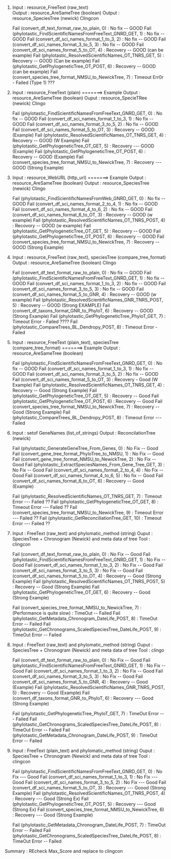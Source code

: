 1. Input : resource_FreeText (raw_text)   
   Output : resource_AreSameTree (boolean)
   Output : resource_SpeciesTree (newick)
   Clingcon

   Fail (convert_df_text_format_raw_to_plain, 0) :  No fix -- GOOD
   Fail (phylotastic_FindScientificNamesFromFreeText_GNRD_GET, 1) : No fix -- GOOD
   Fail (convert_df_sci_names_format_1_to_3, 2) : No fix -- GOOD
   Fail (convert_df_sci_names_format_3_to_5, 3) : No fix -- GOOD
   Fail (convert_df_sci_names_format_5_to_OT, 4) :  Recovery -- GOOD  (can be example)
   Fail (phylotastic_ResolvedScientificNames_OT_TNRS_GET, 5) : Recovery -- GOOD (Can be example)
   Fail (phylotastic_GetPhylogeneticTree_OT_POST, 6) : Recovery -- GOOD (can be example)
   Fail (convert_species_tree_format_NMSU_to_NewickTree, 7) :  Timeout Err0r - Failed (Type 1) ???

2. Input : resource_FreeText (plain)    =======> Example
   Output : resource_AreSameTree (boolean)
   Ouput : resource_SpecieTRee (newick)
   Clingo

   Fail (phylotastic_FindScientificNamesFromFreeText_GNRD_GET, 0) :   No fix -- GOOD
   Fail (convert_df_sci_names_format_1_to_3, 1) :  No fix -- GOOD
   Fail (convert_df_sci_names_format_3_to_5, 2) :  No fix -- GOOD
   Fail (convert_df_sci_names_format_5_to_OT, 3) :  Recovery -- GOOD (Example)
   Fail (phylotastic_ResolvedScientificNames_OT_TNRS_GET, 4) : Recovery -- GOOD (W Example)
   Fail (phylotastic_GetPhylogeneticTree_OT_GET, 5) : Recovery --- GOOD (Example)
   Fail (phylotastic_GetPhylogeneticTree_OT_POST, 6) : Recovery -- GOOD (Example)
   Fail (convert_species_tree_format_NMSU_to_NewickTree, 7) : Recovery --- GOOD (Strong Example)

3. Input : resource_WebURL (http_url)           =======> Example
   Output : resource_AreSameTree (boolean)
   Output : resource_SpeciesTree (newick)
   Clingo

   Fail (phylotastic_FindScientificNamesFromWeb_GNRD_GET, 0) :  No fix -- GOOD
   Fail (convert_df_sci_names_format_2_to_4, 1) :  No fix -- GOOD
   Fail (convert_df_sci_names_format_4_to_6, 2) :  No fix -- GOOD
   Fail (convert_df_sci_names_format_6_to_OT, 3) : Recovery -- GOOD (w example)
   Fail (phylotastic_ResolvedScientificNames_OT_TNRS_POST, 4) : Recovory -- GOOD (w example)
   Fail (phylotastic_GetPhylogeneticTree_OT_GET, 5) : Recovery -- GOOD 
   Fail (phylotastic_GetPhylogeneticTree_OT_POST, 6) : Recovery -- GOOD
   Fail (convert_species_tree_format_NMSU_to_NewickTree, 7) : Recovery -- GOOD (Strong Example)

4. Input : resource_FreeText (raw_text), speciesTree (compare_tree_format)
   Output : resource_AreSameTree (boolean)
   Clingo

   Fail (convert_df_text_format_raw_to_plain, 0)  :  No fix -- GOOD
   Fail (phylotastic_FindScientificNamesFromFreeText_GNRD_GET, 1) : No fix -- GOOD
   Fail (convert_df_sci_names_format_1_to_3, 2) : No fix -- GOOD
   Fail (convert_df_sci_names_format_3_to_5, 3) : No fix -- GOOD
   Fail (convert_df_sci_names_format_5_to_GNR, 4) : Recovery -- GOOD (w example)
   Fail (phylotastic_ResolvedScientificNames_GNR_TNRS_POST, 5)  : Recovery -- GOOD (Strong EXAMPLE)
   Fail (convert_df_taxons_format_GNR_to_PhyloT, 6) : Recovery -- GOOD (Strong Example)
   Fail (phylotastic_GetPhylogeneticTree_PhyloT_GET, 7) : Timeout Error - Failed ????
   Fail (phylotastic_CompareTrees_BL_Dendropy_POST, 8) :  Timeout Error - Failed 


5. Input : resource_FreeText (plain_text), speciesTree (compare_tree_format)     =======> Example
   Output : resource_AreSameTree (boolean)

   Fail (phylotastic_FindScientificNamesFromFreeText_GNRD_GET, 0) :  No fix -- GOOD
   Fail (convert_df_sci_names_format_1_to_3, 1) :   No fix -- GOOD
   Fail (convert_df_sci_names_format_3_to_5, 2) :  No fix -- GOOD
   Fail (convert_df_sci_names_format_5_to_OT, 3) :  Recovery - Good (W Example)
   Fail (phylotastic_ResolvedScientificNames_OT_TNRS_GET, 4)  :  Recovery -- Good (Strong Example)
   Fail (phylotastic_GetPhylogeneticTree_OT_GET, 5) :  Recovery -- Good 
   Fail (phylotastic_GetPhylogeneticTree_OT_POST, 6) :  Recovery -- Good
   Fail (convert_species_tree_format_NMSU_to_NewickTree, 7) : Recovery -- Good (Strong Example)
   Fail (phylotastic_CompareTrees_BL_Dendropy_POST, 8) :  Timeout Error --- Failed

6. Input : setof GeneNames (list_of_strings)
   Output : ReconcilationTree (newick)

   Fail (phylotastic_GenerateGeneTree_From_Genes, 0)  :  No Fix -- Good
   Fail (convert_gene_tree_format_PhyloTree_to_NMSU, 1) : No Fix -- Good
   Fail (convert_gene_tree_format_NMSU_to_NewickTree, 2) : No Fix -- Good
   Fail (phylotastic_ExtractSpeciesNames_From_Gene_Tree_GET, 3) : No Fix -- Good
   Fail (convert_df_sci_names_format_2_to_4, 4) : No Fix -- Good
   Fail (convert_df_sci_names_format_4_to_6, 5)  : No fix -- Good
   Fail (convert_df_sci_names_format_6_to_OT, 6) : Recovery -- Good (Example)

   Fail (phylotastic_ResolvedScientificNames_OT_TNRS_GET, 7) :  Timeout Error --- Failed ??
   Fail (phylotastic_GetPhylogeneticTree_OT_GET, 8) :  Timeout Error --- Failed ??
   Fail (convert_species_tree_format_NMSU_to_NewickTree, 9)  :  Timeout Error --- Failed ??
   Fail (phylotastic_GetReconciliationTree_GET, 10) : Timeout Error --- Failed ??

7. Input : FreeText (raw_text) and phylomatic_method (string)
   Ouput : SpeciesTree + Chronogram (Newick) and meta data of tree
   Tool : clingcon

   Fail (convert_df_text_format_raw_to_plain, 0)  : No Fix -- Good
   Fail (phylotastic_FindScientificNamesFromFreeText_GNRD_GET, 1) : No Fix -- Good
   Fail (convert_df_sci_names_format_1_to_3, 2)  : No Fix -- Good
   Fail (convert_df_sci_names_format_3_to_5, 3)  : No Fix -- Good
   Fail (convert_df_sci_names_format_5_to_OT, 4) : Recovery -- Good (Strong Example)
   Fail (phylotastic_ResolvedScientificNames_OT_TNRS_POST, 5) : Recovery -- Good (Strong Example)
   Fail (phylotastic_GetPhylogeneticTree_OT_GET, 6)  :  Recovery -- Good (Strong Example)

   Fail (convert_species_tree_format_NMSU_to_NewickTree, 7)  : (Performance is quite slow) : TimeOut -- Failed 
   Fail (phylotastic_GetMetadata_Chronogram_DateLife_POST, 8) :  TimeOut Error -- Failed
   Fail (phylotastic_GetChronograms_ScaledSpeciesTree_DateLife_POST, 9)  : TimeOut Error -- Failed

8. Input : FreeText (raw_text) and phylomatic_method (string)
   Ouput : SpeciesTree + Chronogram (Newick) and meta data of tree
   Tool : clingo

   Fail (convert_df_text_format_raw_to_plain, 0)  : No Fix -- Good
   Fail (phylotastic_FindScientificNamesFromFreeText_GNRD_GET, 1)  :  No Fix -- Good
   Fail (convert_df_sci_names_format_1_to_3, 2)   :  No Fix -- Good
   Fail (convert_df_sci_names_format_3_to_5, 3)   :  No Fix -- Good
   Fail (convert_df_sci_names_format_5_to_GNR, 4)  :   Recovery -- Good (Example)
   Fail (phylotastic_ResolvedScientificNames_GNR_TNRS_POST, 5) : Recovery -- Good (Example)
   Fail (convert_df_taxons_format_GNR_to_PhyloT, 6)  : Recovery --- Good (Strong Example)

   Fail (phylotastic_GetPhylogeneticTree_PhyloT_GET, 7) : TimeOut Error --- Failed
   Fail (phylotastic_GetChronograms_ScaledSpeciesTree_DateLife_POST, 8) : TimeOut Error -- Failed
   Fail (phylotastic_GetMetadata_Chronogram_DateLife_POST, 9) : TimeOut Error -- Failed

9. Input : FreeText (plain_text) and phylomatic_method (string)
   Ouput : SpeciesTree + Chronogram (Newick) and meta data of tree
   Tool : clingcon

   Fail (phylotastic_FindScientificNamesFromFreeText_GNRD_GET, 0)  : No Fix --- Good
   Fail (convert_df_sci_names_format_1_to_3, 1)    : No Fix --- Good
   Fail (convert_df_sci_names_format_3_to_5, 2)    : No Fix --- Good
   Fail (convert_df_sci_names_format_5_to_OT, 3)   :  Recovery --- Goood (Strong Example)
   Fail (phylotastic_ResolvedScientificNames_OT_TNRS_POST, 4)  : Recovery --- Good (Strong Ex)
   Fail (phylotastic_GetPhylogeneticTree_OT_POST, 5)    :  Recovery --- Good (Strong Ex)
   Fail (convert_species_tree_format_NMSU_to_NewickTree, 6)      :   Recovery --- Good (Strong Example)

   Fail (phylotastic_GetMetadata_Chronogram_DateLife_POST, 7)    : TimeOut Error -- Failed
   Fail (phylotastic_GetChronograms_ScaledSpeciesTree_DateLife_POST, 8)   : TimeOut Error -- Failed
   

Summary : REcheck Max_Score and replace to clingcon

